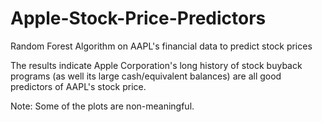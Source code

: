 # Apple-Stock-Price-Predictors
Random Forest Algorithm on AAPL's financial data to predict stock prices

The results indicate Apple Corporation's long history of stock buyback programs (as well its large cash/equivalent balances) are all good predictors of AAPL's stock price.

Note: Some of the plots are non-meaningful.
